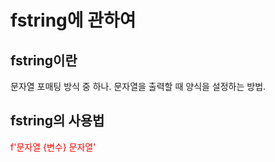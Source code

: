 # fstring에 관하여

## fstring이란
문자열 포매팅 방식 중 하나. 문자열을 출력할 때 양식을 설정하는 방법.

## fstring의 사용법
<span style="color:red">f'문자열 {변수} 문자열'</span>
